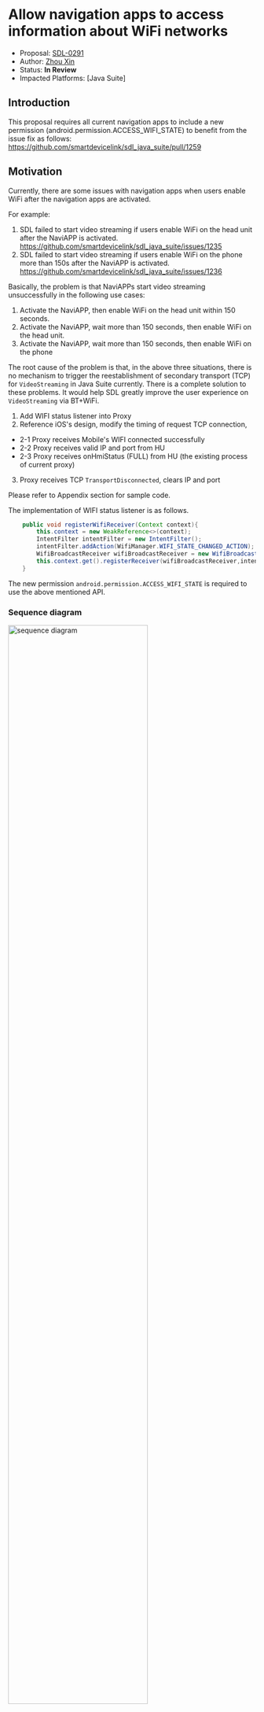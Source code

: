 # Allow navigation apps to access information about WiFi networks


* Proposal: [SDL-0291](0291-allows-navigation-apps-to-access-information-about-Wi-Fi-networks.md)
* Author: [Zhou Xin](https://github.com/zhouxin627)
* Status: **In Review**
* Impacted Platforms: [Java Suite]

## Introduction
This proposal requires all current navigation apps to include a new permission (android.permission.ACCESS_WIFI_STATE) to benefit from the issue fix as follows:
https://github.com/smartdevicelink/sdl_java_suite/pull/1259


## Motivation
Currently, there are some issues with navigation apps when users enable WiFi after the navigation apps are activated.

For example:
1. SDL failed to start video streaming if users enable WiFi on the head unit after the NaviAPP is activated.
https://github.com/smartdevicelink/sdl_java_suite/issues/1235
2. SDL failed to start video streaming if users enable WiFi on the phone more than 150s after the NaviAPP is activated.
https://github.com/smartdevicelink/sdl_java_suite/issues/1236

Basically, the problem is that NaviAPPs start video streaming unsuccessfully in the following use cases:

1. Activate the NaviAPP, then enable WiFi on the head unit within 150 seconds.
2. Activate the NaviAPP, wait more than 150 seconds, then enable WiFi on the head unit.
3. Activate the NaviAPP, wait more than 150 seconds, then enable WiFi on the phone

The root cause of the problem is that, in the above three situations, there is no mechanism to trigger the reestablishment of secondary transport (TCP) for `VideoStreaming` in Java Suite currently.
There is a complete solution to these problems.
It would help SDL greatly improve the user experience on `VideoStreaming` via BT+WiFi.

1. Add WIFI status listener into Proxy
2. Reference iOS's design, modify the timing of request TCP connection,
  +  2-1 Proxy receives Mobile's WIFI connected successfully
  +  2-2 Proxy receives valid IP and port from HU
  +  2-3 Proxy receives onHmiStatus (FULL) from HU (the existing process of current proxy)

3. Proxy receives TCP `TransportDisconnected`, clears IP and port

Please refer to Appendix section for sample code.

The implementation of WIFI status listener is as follows.
```Java
    public void registerWifiReceiver(Context context){
        this.context = new WeakReference<>(context);
        IntentFilter intentFilter = new IntentFilter();
        intentFilter.addAction(WifiManager.WIFI_STATE_CHANGED_ACTION);
        WifiBroadcastReceiver wifiBroadcastReceiver = new WifiBroadcastReceiver();
        this.context.get().registerReceiver(wifiBroadcastReceiver,intentFilter);
    }
```
The new permission `android.permission.ACCESS_WIFI_STATE` is required to use the above mentioned API.

### Sequence diagram
<img src="../assets/proposals/0291-allows-navigation-apps-to-access-information-about-Wi-Fi-networks/sequence_diagram.png" alt="sequence diagram" class="inline" height= "75%" width= "75%" /> 

## Proposed solution
Add manifest permission to navigation apps that allows them to access information about WiFi networks.

```xml
    <!-- Required to check if WiFi is enabled -->
    <uses-permission android:name="android.permission.ACCESS_NETWORK_STATE" />
    <uses-permission android:name="android.permission.FOREGROUND_SERVICE" />
+   <uses-permission android:name="android.permission.ACCESS_WIFI_STATE" />
```

## Potential downsides
No downsides were identified.

## Impact on existing code
This will be a minor version change to the Java Suite Library.

## Alternatives considered
No alternatives were identified.

## Appendix
### Sample Code
#### VideoStreamManager.java
```java
    @Override
    public void start(CompletionListener listener) {
+       this.listener = listener;
        isTransportAvailable = internalInterface.isTransportForServiceAvailable(SessionType.NAV);
        getVideoStreamingParams();
        checkState();
        super.start(listener);
    }

+   public void start(CompletionListener listener, Context context){
+       registerWifiReceiver(context);
+       start(listener);
+   }
+
+   public void registerWifiReceiver(Context context){
+       this.context = new WeakReference<>(context);
+       IntentFilter intentFilter = new IntentFilter();
+       intentFilter.addAction(WifiManager.WIFI_STATE_CHANGED_ACTION);
+       WifiBroadcastReceiver wifiBroadcastReceiver = new WifiBroadcastReceiver();
+       this.context.get().registerReceiver(wifiBroadcastReceiver,intentFilter);
+   }

    @Override
    protected void onTransportUpdate(List<TransportRecord> connectedTransports, boolean audioStreamTransportAvail, boolean videoStreamTransportAvail){
        isTransportAvailable = videoStreamTransportAvail;
        if(internalInterface.getProtocolVersion().isNewerThan(new Version(5,1,0)) >= 0){
            if(videoStreamTransportAvail){
                checkState();
+               if ((!hasStarted && listener != null && this.getState() == SETTING_UP)) {
+                   // Since istransportavailable is false on the first start, try to restart when receiving status updates
+                   start(listener);
+               }
+               else if (hasStarted && listener != null && getState() == READY && stateMachine.getState() == StreamingStateMachine.STOPPED) {
+                   // When the TCP connection is disconnected, the stateMachine will be set to STOPPED.
+                   // When the WiFi is reconnected at the vehicle side, the status will be updated.
+                   // Here, it should be reset to the stateMachine status and restart
+                   transitionToState(SETTING_UP);
+                   stateMachine.transitionToState(StreamingStateMachine.NONE);
+                   hasStarted = false;
+                   start(listener);
+               }
            }
        }else{
            //The protocol version doesn't support simultaneous transports.
            if(!videoStreamTransportAvail){
                //If video streaming isn't available on primary transport then it is not possible to
                //use the video streaming manager until a complete register on a transport that
                //supports video
                transitionToState(ERROR);
            }
        }
    }
    
+   public class WifiBroadcastReceiver extends BroadcastReceiver {
+       @Override
+       public void onReceive(Context context, Intent intent) {
+           if (WifiManager.WIFI_STATE_CHANGED_ACTION.equals(intent.getAction())) {
+               int wifiState = intent.getIntExtra(WifiManager.EXTRA_WIFI_STATE, -1);
+               if (wifiState == WifiManager.WIFI_STATE_ENABLED){
+                   Log.i(TAG,"WifiBroadcastReceiver has receiver state = " + getState() + " machine state = " + currentVideoStreamState() + " hasStarted = " + hasStarted);
+                   if (listener != null) {
+                       if (getState() == READY && currentVideoStreamState() == StreamingStateMachine.READY && hasStarted == false) {
+                           // If you cannot establish a TCP connection with the vehicle because the WiFi on the mobile side is not turned on,
+                           // you should try to restart when the WiFi on the mobile side is turned on.
+                           start(listener);
+                       }
+                   }
+               }
+           }
+       }
+   }
```
#### SdlProtocolBase.java
```java
...
                //If the secondary transport isn't connected yet that will have to be performed first
                List<ISecondaryTransportListener> listenerList = secondaryTransportListeners.get(secondaryTransportType);
                if(listenerList == null){
                    listenerList = new ArrayList<>();
                    secondaryTransportListeners.put(secondaryTransportType, listenerList);
                }
+               else {
+                   listenerList.clear();
+               }

                //Check to see if the primary transport can also be used as a backup
                final boolean primaryTransportBackup = transportPriorityForServiceMap.get(serviceType).contains(PRIMARY_TRANSPORT_ID);
...

        @Override
        public void onTransportDisconnected(String info, TransportRecord disconnectedTransport, List<TransportRecord> connectedTransports) {
            if (disconnectedTransport == null) {
                Log.d(TAG, "onTransportDisconnected");
                if (transportManager != null) {
                    transportManager.close(iSdlProtocol.getSessionId());
                }
                iSdlProtocol.shutdown("No transports left connected");
                return;
            } else {
                Log.d(TAG, "onTransportDisconnected - " + disconnectedTransport.getType().name());
+               if (disconnectedTransport.getType() == TransportType.TCP && secondaryTransportParams != null){
+                   if (activeTransports.containsValue(disconnectedTransport)) {
+                       //If the established TCP connection is disconnected, the corresponding IP and port are invalid and should be removed from the list.
+                       // Otherwise, istransportforserviceavailable is always true after disconnection
+                       secondaryTransportParams.remove(TransportType.TCP);
+                   }
+               }
            }
```
